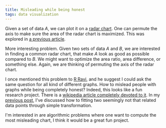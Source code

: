 ```yaml
---
title: Misleading while being honest
tags: data visualization
---
```

Given a set of data $A$, we can plot it on a [radar chart](https://en.wikipedia.org/wiki/Radar_chart). One can permute the axis to make sure the area of the radar chart is maximized. This was explored in [a previous article](https://chaoxuprime.com/posts/2012-08-08-maximize-the-area-of-a-radar-chart.html). 

More interesting problem. Given two sets of data $A$ and $B$, we are interested in finding a common radar chart, that make $A$ look as good as possible compared to $B$. We might want to optimize the area ratio, area difference, or something else. Again, we are thinking of permuting the axis of the radar chart. 

I once mentioned this problem to [R Ravi](https://www.contrib.andrew.cmu.edu/~ravi/), and he suggest I could ask the same question for all kind of different graphs. How to mislead people with graphs while being completely honest? Indeed, this looks like a fun research project. There is a [wikipedia article completely devoted to it](https://en.wikipedia.org/wiki/Misleading_graph). In my [previous post](https://chaoxuprime.com/posts/2019-03-28-l1-linear-regression.html), I've discussed how to fitting two seemingly not that related data points through simple transformation. 

I'm interested in are algorithmic problems where one want to compute the most misleading chart, I think it would be a great fun project. 
